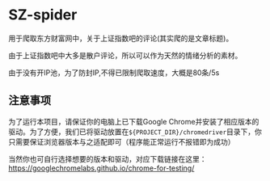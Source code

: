 # SZ-spider
用于爬取东方财富网中，关于上证指数吧的评论(其实爬的是文章标题)。

由于上证指数吧中大多是散户评论，所以可以作为天然的情绪分析的素材。

由于没有开IP池，为了防封IP,不得已限制爬取速度，大概是80条/5s

## 注意事项
为了运行本项目，请保证你的电脑上已下载Google Chrome并安装了相应版本的驱动。为了方便，我们已将驱动放置在```${PROJECT_DIR}/chromedriver```目录下，你只需要保证浏览器版本与之适配即可（程序能正常运行不报错即为成功）

当然你也可自行选择想要的版本和驱动，对应下载链接在这里：https://googlechromelabs.github.io/chrome-for-testing/